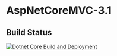 # AspNetCoreMVC-3.1
## Build Status
[![Dotnet Core Build and Deployment](https://github.com/yousufpatel/WebGentel-BookStore/actions/workflows/cicd.yml/badge.svg?branch=main)](https://github.com/yousufpatel/WebGentel-BookStore/actions/workflows/cicd.yml)
